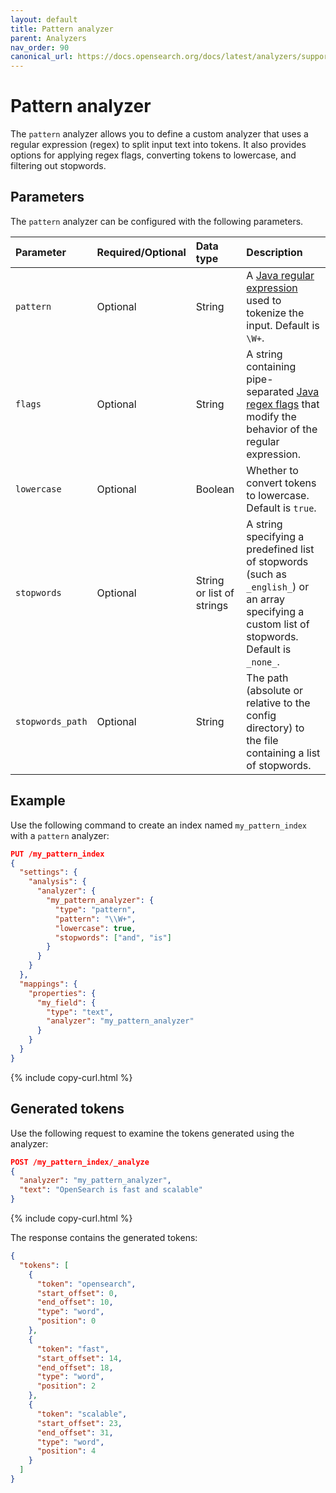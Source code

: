 ```yaml
---
layout: default
title: Pattern analyzer
parent: Analyzers
nav_order: 90
canonical_url: https://docs.opensearch.org/docs/latest/analyzers/supported-analyzers/pattern/
---
```


# Pattern analyzer

The `pattern` analyzer allows you to define a custom analyzer that uses a regular expression (regex) to split input text into tokens. It also provides options for applying regex flags, converting tokens to lowercase, and filtering out stopwords.

## Parameters

The `pattern` analyzer can be configured with the following parameters.

Parameter | Required/Optional | Data type | Description
:--- | :--- | :--- | :--- 
`pattern` | Optional | String | A [Java regular expression](https://docs.oracle.com/javase/8/docs/api/java/util/regex/Pattern.html) used to tokenize the input. Default is `\W+`.
`flags` | Optional | String | A string containing pipe-separated [Java regex flags](https://docs.oracle.com/javase/8/docs/api/java/util/regex/Pattern.html#field.summary) that modify the behavior of the regular expression.
`lowercase` | Optional | Boolean | Whether to convert tokens to lowercase. Default is `true`.
`stopwords` | Optional | String or list of strings | A string specifying a predefined list of stopwords (such as `_english_`) or an array specifying a custom list of stopwords. Default is `_none_`.
`stopwords_path` | Optional | String | The path (absolute or relative to the config directory) to the file containing a list of stopwords.


## Example

Use the following command to create an index named `my_pattern_index` with a `pattern` analyzer:

```json
PUT /my_pattern_index
{
  "settings": {
    "analysis": {
      "analyzer": {
        "my_pattern_analyzer": {
          "type": "pattern",
          "pattern": "\\W+",  
          "lowercase": true,                
          "stopwords": ["and", "is"]       
        }
      }
    }
  },
  "mappings": {
    "properties": {
      "my_field": {
        "type": "text",
        "analyzer": "my_pattern_analyzer"
      }
    }
  }
}
```
{% include copy-curl.html %}

## Generated tokens

Use the following request to examine the tokens generated using the analyzer:

```json
POST /my_pattern_index/_analyze
{
  "analyzer": "my_pattern_analyzer",
  "text": "OpenSearch is fast and scalable"
}
```
{% include copy-curl.html %}

The response contains the generated tokens:

```json
{
  "tokens": [
    {
      "token": "opensearch",
      "start_offset": 0,
      "end_offset": 10,
      "type": "word",
      "position": 0
    },
    {
      "token": "fast",
      "start_offset": 14,
      "end_offset": 18,
      "type": "word",
      "position": 2
    },
    {
      "token": "scalable",
      "start_offset": 23,
      "end_offset": 31,
      "type": "word",
      "position": 4
    }
  ]
}
```
